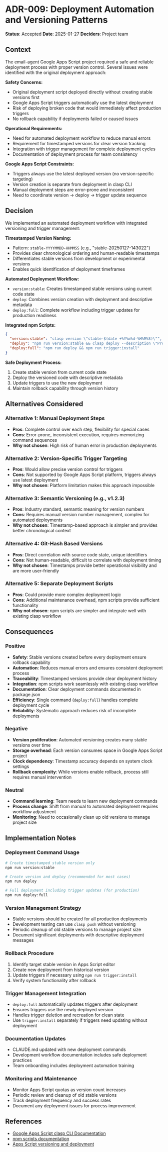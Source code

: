 # ADR-009: Deployment Automation and Versioning Patterns

**Status**: Accepted
**Date**: 2025-01-27
**Deciders**: Project team

## Context

The email-agent Google Apps Script project required a safe and reliable deployment process with proper version control. Several issues were identified with the original deployment approach:

**Safety Concerns:**
- Original deployment script deployed directly without creating stable versions first
- Google Apps Script triggers automatically use the latest deployment
- Risk of deploying broken code that would immediately affect production triggers
- No rollback capability if deployments failed or caused issues

**Operational Requirements:**
- Need for automated deployment workflow to reduce manual errors
- Requirement for timestamped versions for clear version tracking
- Integration with trigger management for complete deployment cycles
- Documentation of deployment process for team consistency

**Google Apps Script Constraints:**
- Triggers always use the latest deployed version (no version-specific targeting)
- Version creation is separate from deployment in clasp CLI
- Manual deployment steps are error-prone and inconsistent
- Need to coordinate version → deploy → trigger update sequence

## Decision

We implemented an automated deployment workflow with integrated versioning and trigger management:

**Timestamped Version Naming:**
- Pattern: `stable-YYYYMMDD-HHMMSS` (e.g., "stable-20250127-143022")
- Provides clear chronological ordering and human-readable timestamps
- Differentiates stable versions from development or experimental versions
- Enables quick identification of deployment timeframes

**Automated Deployment Workflow:**
- `version:stable`: Creates timestamped stable versions using current code state
- `deploy`: Combines version creation with deployment and descriptive metadata
- `deploy:full`: Complete workflow including trigger updates for production readiness

**Integrated npm Scripts:**
```json
{
  "version:stable": "clasp version \"stable-$(date +%Y%m%d-%H%M%S)\"",
  "deploy": "npm run version:stable && clasp deploy --description \"Production deployment $(date)\"",
  "deploy:full": "npm run deploy && npm run trigger:install"
}
```

**Safe Deployment Process:**
1. Create stable version from current code state
2. Deploy the versioned code with descriptive metadata
3. Update triggers to use the new deployment
4. Maintain rollback capability through version history

## Alternatives Considered

### Alternative 1: Manual Deployment Steps
- **Pros**: Complete control over each step, flexibility for special cases
- **Cons**: Error-prone, inconsistent execution, requires memorizing command sequences
- **Why not chosen**: High risk of human error in production deployments

### Alternative 2: Version-Specific Trigger Targeting
- **Pros**: Would allow precise version control for triggers
- **Cons**: Not supported by Google Apps Script platform, triggers always use latest deployment
- **Why not chosen**: Platform limitation makes this approach impossible

### Alternative 3: Semantic Versioning (e.g., v1.2.3)
- **Pros**: Industry standard, semantic meaning for version numbers
- **Cons**: Requires manual version number management, complex for automated deployments
- **Why not chosen**: Timestamp-based approach is simpler and provides better chronological context

### Alternative 4: Git-Hash Based Versions
- **Pros**: Direct correlation with source code state, unique identifiers
- **Cons**: Not human-readable, difficult to correlate with deployment timing
- **Why not chosen**: Timestamps provide better operational visibility and are more user-friendly

### Alternative 5: Separate Deployment Scripts
- **Pros**: Could provide more complex deployment logic
- **Cons**: Additional maintenance overhead, npm scripts provide sufficient functionality
- **Why not chosen**: npm scripts are simpler and integrate well with existing clasp workflow

## Consequences

### Positive
- **Safety**: Stable versions created before every deployment ensure rollback capability
- **Automation**: Reduces manual errors and ensures consistent deployment process
- **Traceability**: Timestamped versions provide clear deployment history
- **Integration**: npm scripts work seamlessly with existing clasp workflow
- **Documentation**: Clear deployment commands documented in package.json
- **Efficiency**: Single command (`deploy:full`) handles complete deployment cycle
- **Reliability**: Systematic approach reduces risk of incomplete deployments

### Negative
- **Version proliferation**: Automated versioning creates many stable versions over time
- **Storage overhead**: Each version consumes space in Google Apps Script project
- **Clock dependency**: Timestamp accuracy depends on system clock settings
- **Rollback complexity**: While versions enable rollback, process still requires manual intervention

### Neutral
- **Command learning**: Team needs to learn new deployment commands
- **Process change**: Shift from manual to automated deployment requires workflow adjustment
- **Monitoring**: Need to occasionally clean up old versions to manage project size

## Implementation Notes

### Deployment Command Usage
```bash
# Create timestamped stable version only
npm run version:stable

# Create version and deploy (recommended for most cases)
npm run deploy

# Full deployment including trigger updates (for production)
npm run deploy:full
```

### Version Management Strategy
- Stable versions should be created for all production deployments
- Development testing can use `clasp push` without versioning
- Periodic cleanup of old stable versions to manage project size
- Document significant deployments with descriptive deployment messages

### Rollback Procedure
1. Identify target stable version in Apps Script editor
2. Create new deployment from historical version
3. Update triggers if necessary using `npm run trigger:install`
4. Verify system functionality after rollback

### Trigger Management Integration
- `deploy:full` automatically updates triggers after deployment
- Ensures triggers use the newly deployed version
- Handles trigger deletion and recreation for clean state
- Use `trigger:install` separately if triggers need updating without deployment

### Documentation Updates
- CLAUDE.md updated with new deployment commands
- Development workflow documentation includes safe deployment practices
- Team onboarding includes deployment automation training

### Monitoring and Maintenance
- Monitor Apps Script quotas as version count increases
- Periodic review and cleanup of old stable versions
- Track deployment frequency and success rates
- Document any deployment issues for process improvement

## References

- [Google Apps Script clasp CLI Documentation](https://developers.google.com/apps-script/guides/clasp)
- [npm scripts documentation](https://docs.npmjs.com/cli/v9/using-npm/scripts)
- [Apps Script versioning and deployment](https://developers.google.com/apps-script/concepts/deployments)
